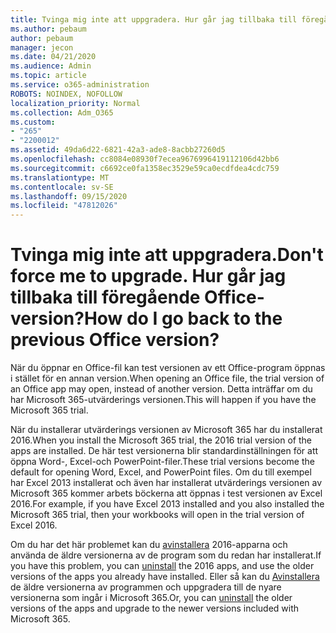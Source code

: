 ```yaml
---
title: Tvinga mig inte att uppgradera. Hur går jag tillbaka till föregående Office-version?
ms.author: pebaum
author: pebaum
manager: jecon
ms.date: 04/21/2020
ms.audience: Admin
ms.topic: article
ms.service: o365-administration
ROBOTS: NOINDEX, NOFOLLOW
localization_priority: Normal
ms.collection: Adm_O365
ms.custom:
- "265"
- "2200012"
ms.assetid: 49da6d22-6821-42a3-ade8-8acbb27260d5
ms.openlocfilehash: cc8084e08930f7ecea9676996419112106d42bb6
ms.sourcegitcommit: c6692ce0fa1358ec3529e59ca0ecdfdea4cdc759
ms.translationtype: MT
ms.contentlocale: sv-SE
ms.lasthandoff: 09/15/2020
ms.locfileid: "47812026"
---
```

# <a name="dont-force-me-to-upgrade-how-do-i-go-back-to-the-previous-office-version"></a><span data-ttu-id="e6cae-103">Tvinga mig inte att uppgradera.</span><span class="sxs-lookup"><span data-stu-id="e6cae-103">Don't force me to upgrade.</span></span> <span data-ttu-id="e6cae-104">Hur går jag tillbaka till föregående Office-version?</span><span class="sxs-lookup"><span data-stu-id="e6cae-104">How do I go back to the previous Office version?</span></span>

<span data-ttu-id="e6cae-105">När du öppnar en Office-fil kan test versionen av ett Office-program öppnas i stället för en annan version.</span><span class="sxs-lookup"><span data-stu-id="e6cae-105">When opening an Office file, the trial version of an Office app may open, instead of another version.</span></span> <span data-ttu-id="e6cae-106">Detta inträffar om du har Microsoft 365-utvärderings versionen.</span><span class="sxs-lookup"><span data-stu-id="e6cae-106">This will happen if you have the Microsoft 365 trial.</span></span>
  
<span data-ttu-id="e6cae-107">När du installerar utvärderings versionen av Microsoft 365 har du installerat 2016.</span><span class="sxs-lookup"><span data-stu-id="e6cae-107">When you install the Microsoft 365 trial, the 2016 trial version of the apps are installed.</span></span> <span data-ttu-id="e6cae-108">De här test versionerna blir standardinställningen för att öppna Word-, Excel-och PowerPoint-filer.</span><span class="sxs-lookup"><span data-stu-id="e6cae-108">These trial versions become the default for opening Word, Excel, and PowerPoint files.</span></span> <span data-ttu-id="e6cae-109">Om du till exempel har Excel 2013 installerat och även har installerat utvärderings versionen av Microsoft 365 kommer arbets böckerna att öppnas i test versionen av Excel 2016.</span><span class="sxs-lookup"><span data-stu-id="e6cae-109">For example, if you have Excel 2013 installed and you also installed the Microsoft 365 trial, then your workbooks will open in the trial version of Excel 2016.</span></span>
  
<span data-ttu-id="e6cae-110">Om du har det här problemet kan du [avinstallera](https://support.office.com/article/9dd49b83-264a-477a-8fcc-2fdf5dbf61d8.aspx) 2016-apparna och använda de äldre versionerna av de program som du redan har installerat.</span><span class="sxs-lookup"><span data-stu-id="e6cae-110">If you have this problem, you can [uninstall](https://support.office.com/article/9dd49b83-264a-477a-8fcc-2fdf5dbf61d8.aspx) the 2016 apps, and use the older versions of the apps you already have installed.</span></span> <span data-ttu-id="e6cae-111">Eller så kan du [Avinstallera](https://support.office.com/article/9dd49b83-264a-477a-8fcc-2fdf5dbf61d8.aspx) de äldre versionerna av programmen och uppgradera till de nyare versionerna som ingår i Microsoft 365.</span><span class="sxs-lookup"><span data-stu-id="e6cae-111">Or, you can [uninstall](https://support.office.com/article/9dd49b83-264a-477a-8fcc-2fdf5dbf61d8.aspx) the older versions of the apps and upgrade to the newer versions included with Microsoft 365.</span></span>
